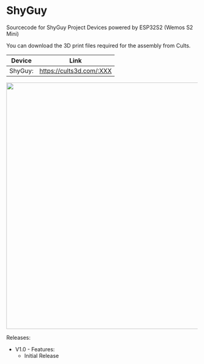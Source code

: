 # ShyGuy
Sourcecode for ShyGuy Project Devices powered by ESP32S2 (Wemos S2 Mini)

You can download the 3D print files required for the assembly from Cults.

Device | Link
-------- | --------
ShyGuy: | <a href="https://cults3d.com/:XXX">https://cults3d.com/:XXX</a> 

 
<img src="Images/XXX.jpg" width="650">

Releases:
* V1.0 - Features:
  - Initial Release
